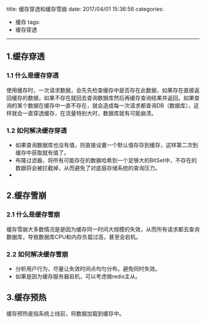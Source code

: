 title: 缓存穿透和缓存雪崩
date: 2017/04/01 15:36:56
categories:
- 缓存
tags:
- 缓存穿透
---

## 1.缓存穿透
### 1.1 什么是缓存穿透
使用缓存时，一次请求数据，会先先检查缓存中是否存在此数据，如果存在直接返回缓存的数据，如果不存在就回去查询数据库然后再缓存查询结果并返回。如果查询的某个数据在缓存中一直不存在，就会造成每一次请求都查询DB（数据库），这样就会一直穿透缓存，在流量特别大时，数据库就有可能崩溃。
### 1.2 如何解决缓存穿透
- 如果查询数据库也没有值，则直接设置一个默认值存存到缓存，这样第二次到缓存中获取就有值了。
- 布隆过滤器，将所有可能存在的数据哈希到一个足够大的BitSet中，不存在的数据将会被拦截掉，从而避免了对底层存储系统的查询压力。
- 

## 2.缓存雪崩
### 2.1 什么是缓存雪崩
缓存雪崩大多数情况是是因为缓存同一时间大规模的失效，从而所有请求都去查询数据库，导致数据库CPU和内存负载过高，甚至会宕机。
### 2.2 如何解决缓存雪崩
- 分析用户行为，尽量让失效时间点均匀分布。避免同时失效。
- 如果是因为缓存服务器宕机，可以考虑做redis主从。


## 3.缓存预热
缓存预热是指系统上线前，将数据加载到缓存中。